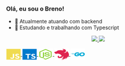 ### Olá, eu sou o Breno!

- 🔭 Atualmente atuando com backend
- 🌱 Estudando e trabalhando com Typescript 
<div align="center">
  <a href="https://github.com/brenogmrs">
    <!--<img align="left" height="200em" src="https://media4.giphy.com/media/2xDcf5tkCRKqqE15JM/giphy.gif?cid=ecf05e471fjeh3amkgzcn38xul7sfdvmk01fflqgmc2xgb4x&rid=giphy.gif&ct=g"/> -->
  <img height="180em" src="https://github-readme-stats.vercel.app/api?username=brenogmrs&show_icons=true&theme=dracula&include_all_commits=true&count_private=true"/>
  <img height="180em" src="https://github-readme-stats.vercel.app/api/top-langs/?username=brenogmrs&layout=compact&langs_count=7&theme=dracula"/>
</div>

<div style="display: center"><br>
  <img align="center" alt="Javascript" height="30" width="40" src="https://raw.githubusercontent.com/devicons/devicon/master/icons/javascript/javascript-plain.svg">
  <img align="center" alt="Typescript" height="30" width="40" src="https://raw.githubusercontent.com/devicons/devicon/master/icons/typescript/typescript-plain.svg">
  <img align="center" alt="Nodejs" height="30" width="40" src="https://raw.githubusercontent.com/devicons/devicon/master/icons/nodejs/nodejs-original.svg">
  <img align="center" alt="Nestjs" height="30" width="40" src="https://raw.githubusercontent.com/devicons/devicon/master/icons/nestjs/nestjs-plain.svg">
  <img align="center" alt="Golang" height="30" width="40" src="https://github.com/devicons/devicon/blob/master/icons/go/go-original-wordmark.svg">
</div>
